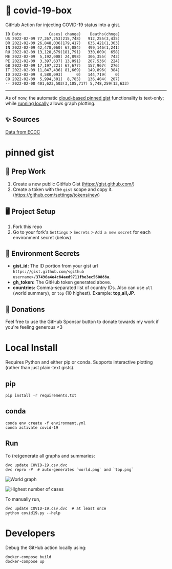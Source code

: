 # 🏥 covid-19-box

GitHub Action for injecting COVID-19 status into a gist.

```
ID Date            Cases( change)    Deaths(chnge)
US 2022-02-09 77,267,253(215,748)   912,255(3,435)
BR 2022-02-09 26,848,036(179,417)   635,421(1,303)
IN 2022-02-09 42,478,060( 67,084)   499,146(1,241)
RU 2022-02-09 13,128,679(181,791)   330,609(  658)
ME 2022-02-09  5,192,008( 24,898)   306,355(  743)
PE 2022-02-09  3,397,637( 13,091)   207,536(  224)
GB 2022-02-09 17,197,221( 67,677)   157,967(  276)
IT 2022-02-09 11,847,436( 81,669)   149,896(  384)
ID 2022-02-09  4,580,093(      0)   144,719(    0)
CO 2022-02-09  5,994,301(  8,785)   136,404(  207)
-- 2022-02-08 401,623,503(3,105,717) 5,748,259(13,633)
```

---

As of now, the automatic [cloud-based pinned gist](#pinned-gist) functionality is text-only;
while [running locally](#local-install) allows graph plotting.

## ✨ Sources

[Data from ECDC](https://www.ecdc.europa.eu/en/publications-data/download-todays-data-geographic-distribution-covid-19-cases-worldwide)

# pinned gist

## 🎒 Prep Work
1. Create a new public GitHub Gist (https://gist.github.com/)
1. Create a token with the `gist` scope and copy it. (https://github.com/settings/tokens/new)

## 🖥 Project Setup
1. Fork this repo
1. Go to your fork's `Settings` > `Secrets` > `Add a new secret` for each environment secret (below)

## 🤫 Environment Secrets
- **gist_id:** The ID portion from your gist url `https://gist.github.com/<github username>/`**`37496a4e4c84aed9711fbe3ec560888a`**.
- **gh_token:** The GitHub token generated above.
- **countries:** Comma-separated list of country IDs. Also can use `all` (world summary), or `top` (10 highest). Example: **top,all,JP**.

## 💸 Donations

Feel free to use the GitHub Sponsor button to donate towards my work if you're feeling generous <3

# Local Install

Requires Python and either pip or conda. Supports interactive plotting (rather than just plain-text gists).

## pip

```
pip install -r requirements.txt
```

## conda

```
conda env create -f environment.yml
conda activate covid-19
```

## Run

To (re)generate all graphs and summaries:

```
dvc update COVID-19.csv.dvc
dvc repro -P  # auto-generates `world.png` and `top.png`
```

![World graph](world.png)

![Highest number of cases](top.png)

To manually run,

```
dvc update COVID-19.csv.dvc  # at least once
python covid19.py --help
```

# Developers

Debug the GitHub action locally using:

```
docker-compose build
docker-compose up
```

